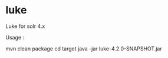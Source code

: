 luke
====

Luke for solr 4.x

Usage :

mvn clean package
cd target
java -jar luke-4.2.0-SNAPSHOT.jar
